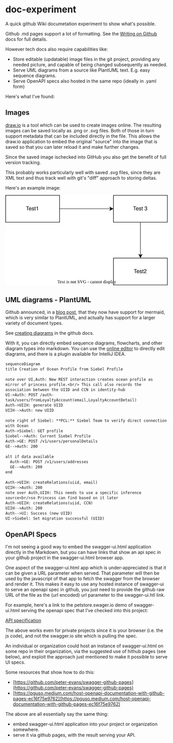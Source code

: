 # doc-experiment

A quick github Wiki documetation experiment to show what's possible.


Github .md pages support a lot of formatting.  See the [Writing on Github](https://docs.github.com/en/get-started/writing-on-github/getting-started-with-writing-and-formatting-on-github/quickstart-for-writing-on-github) docs for full details.

However tech docs also require capabilities like:

* Store editable (updatable) image files in the git project, providing any needed picture, and capable of being changed subsequently as needed.
* Serve UML diagrams from a source like PlantUML text.  E.g. easy sequence diagrams.
* Serve OpenAPI specs also hosted in the same repo (ideally in .yaml form)

Here's what I've found:

## Images

[draw.io](https://www.draw.io) is a tool which can be used to create images online.  The resulting images can be saved locally as .png or .svg files.  Both of those in turn support metadata that can be included directly in the file.  This allows the draw.io application to embed the original "source" into the image that is saved so that you can later reload it and make further changes.

Since the saved image ischecked into GitHub you also get the benefit of full version tracking.

This probably works particularly well with saved .svg files, since they are XML text and thus track well with git's "diff" approach to storing deltas.

Here's an example image:

![simple boxes and lines](docs/TestDrawIO.svg)


## UML diagrams - PlantUML

Github announced, in a [blog post](https://github.blog/changelog/2022-08-09-wikis-now-support-math-and-mermaid-diagrams/), that they now have support for mermaid, which is very similar to PlantUML, and actually has support for a larger variety of document types.

See [creating diagrams](https://docs.github.com/en/get-started/writing-on-github/working-with-advanced-formatting/creating-diagrams) in the github docs.

With it, you can directly embed sequence diagrams, flowcharts, and other diagram
types into markdown.  You can use the [online editor](https://mermaid.live/edit) to directly edit diagrams, and there is a plugin available for IntelliJ IDEA.

```mermaid
sequenceDiagram
title Creation of Ocean Profile from Siebel Profile

note over UI,Auth: New REST interaction creates ocean profile as mirror of princess profile.<br/> This call also records the association between the UIID and CCN in identity-hub
UI->Auth: POST /auth-task/users/fromLoyaltyAccount(email,LoyaltyAccountDetail)
Auth->UIIH: generate UIID
UIIH-->Auth: new UIID

note right of Siebel: **PCL:** Siebel Team to verify direct connection with Ocean
Auth->Siebel: GET profile
Siebel-->Auth: Current Siebel Profile
Auth->GE: POST /v1/users/personalDetails
GE-->Auth: 200

alt if data available
  Auth->GE: POST /v1/users/addresses
  GE-->Auth: 200
end

Auth->UIIH: createRelations(uiid, email)
UIIH-->Auth: 200
note over Auth,UIIH: This needs to use a specific inference source<br/>so Princess can find based on it later
Auth->UIIH: createRelations(uiid, CCN)
UIIH-->Auth: 200
Auth-->UI: Success (new UIID)
UI->Siebel: Set migration successful (UIID)
```

## OpenAPI Specs

I'm not seeing a good way to embed the swagger-ui.html application directly in the Markdown, but you can have links that show an api spec in your github project in the swagger-ui.html browser app.

One aspect of the swagger-ui.html app which is under-appreciated is that it can be given a URL parameter when served.  That parameter will then be used by the javascript of that app to fetch the swagger from the browser and render it.  This makes it easy to use any hosted instance of swagger-ui to serve an openapi spec in github, you just need to provide the github raw URL of the file as the (url encoded) url parameter to the swagger-ui.htl link.

For example, here's a link to the petstore.swager.io demo of swagger-ui.html serving the openapi spec that I've checked into this project:

[API specification](https://petstore.swagger.io/?url=https%3A%2F%2Fraw.githubusercontent.com%2Faccesso%2Fentitlement-service%2Fmaster%2Fdocs%2Fapi-definition.yaml%3Ftoken%3DGHSAT0AAAAAACEBG7RARC2PGOM7HMPFVPQUZEN347Q)

The above works even for private projects since it is your browser (i.e. the js code), and not the swagger.io site which is pulling the spec.

An individual or organization could host an instance of swagger-ui.html on some repo in their organization, via the suggested use of hithub pages (see below), and exploit the approach just mentioned to make it possible to serve UI specs.

Some resources that show how to do this:

* [https://github.com/peter-evans/swagger-github-pages](https://github.com/peter-evans/swagger-github-pages)
* [https://pguso.medium.com/host-openapi-documentation-with-github-pages-ec16f75e9762](https://pguso.medium.com/host-openapi-documentation-with-github-pages-ec16f75e9762) 

The above are all essentially say the same thing:

* embed swagger-ui.html application into your project or organization somewhere.
* serve it via github pages, with the result serving your API.

